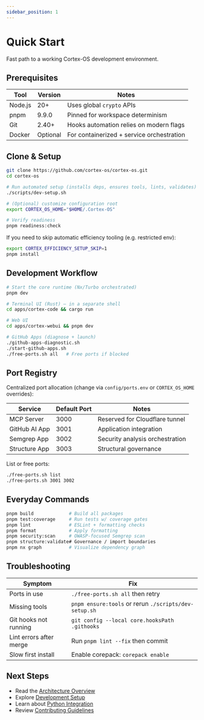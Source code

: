 ```yaml
---
sidebar_position: 1
---
```


# Quick Start

Fast path to a working Cortex-OS development environment.

## Prerequisites

| Tool    | Version  | Notes                                     |
| ------- | -------- | ----------------------------------------- |
| Node.js | 20+      | Uses global `crypto` APIs                 |
| pnpm    | 9.9.0    | Pinned for workspace determinism          |
| Git     | 2.40+    | Hooks automation relies on modern flags   |
| Docker  | Optional | For containerized + service orchestration |

## Clone & Setup

```bash
git clone https://github.com/cortex-os/cortex-os.git
cd cortex-os

# Run automated setup (installs deps, ensures tools, lints, validates)
./scripts/dev-setup.sh

# (Optional) customize configuration root
export CORTEX_OS_HOME="$HOME/.Cortex-OS"

# Verify readiness
pnpm readiness:check
```

If you need to skip automatic efficiency tooling (e.g. restricted env):

```bash
export CORTEX_EFFICIENCY_SETUP_SKIP=1
pnpm install
```

## Development Workflow

```bash
# Start the core runtime (Nx/Turbo orchestrated)
pnpm dev

# Terminal UI (Rust) – in a separate shell
cd apps/cortex-code && cargo run

# Web UI
cd apps/cortex-webui && pnpm dev

# GitHub Apps (diagnose + launch)
./github-apps-diagnostic.sh
./start-github-apps.sh
./free-ports.sh all   # Free ports if blocked
```

## Port Registry

Centralized port allocation (change via `config/ports.env` or `CORTEX_OS_HOME` overrides):

| Service       | Default Port | Notes                           |
| ------------- | ------------ | ------------------------------- |
| MCP Server    | 3000         | Reserved for Cloudflare tunnel  |
| GitHub AI App | 3001         | Application integration         |
| Semgrep App   | 3002         | Security analysis orchestration |
| Structure App | 3003         | Structural governance           |

List or free ports:

```bash
./free-ports.sh list
./free-ports.sh 3001 3002
```

## Everyday Commands

```bash
pnpm build             # Build all packages
pnpm test:coverage     # Run tests w/ coverage gates
pnpm lint              # ESLint + formatting checks
pnpm format            # Apply formatting
pnpm security:scan     # OWASP-focused Semgrep scan
pnpm structure:validate# Governance / import boundaries
pnpm nx graph          # Visualize dependency graph
```

## Troubleshooting

| Symptom                 | Fix                                                   |
| ----------------------- | ----------------------------------------------------- |
| Ports in use            | `./free-ports.sh all` then retry                      |
| Missing tools           | `pnpm ensure:tools` or rerun `./scripts/dev-setup.sh` |
| Git hooks not running   | `git config --local core.hooksPath .githooks`         |
| Lint errors after merge | Run `pnpm lint --fix` then commit                     |
| Slow first install      | Enable corepack: `corepack enable`                    |

## Next Steps

- Read the [Architecture Overview](../architecture/overview)
- Explore [Development Setup](../development/contributing)
- Learn about [Python Integration](../guides/python-integration)
- Review [Contributing Guidelines](../development/contributing)
